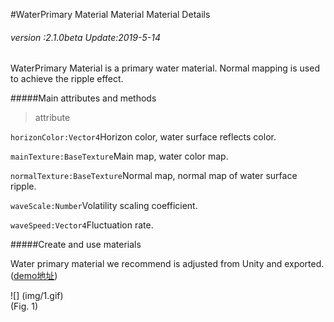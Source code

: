 #WaterPrimary Material Material Material Details

###### *version :2.1.0beta   Update:2019-5-14*

WaterPrimary Material is a primary water material. Normal mapping is used to achieve the ripple effect.

#####Main attributes and methods

> attribute

`horizonColor:Vector4`Horizon color, water surface reflects color.

`mainTexture:BaseTexture`Main map, water color map.

`normalTexture:BaseTexture`Normal map, normal map of water surface ripple.

`waveScale:Number`Volatility scaling coefficient.

`waveSpeed:Vector4`Fluctuation rate.

#####Create and use materials

Water primary material we recommend is adjusted from Unity and exported. ([demo地址](https://layaair.ldc.layabox.com/demo2/?language=ch&category=3d&group=Material&name=WaterPrimaryMaterialDemo))

![] (img/1.gif) <br> (Fig. 1)

